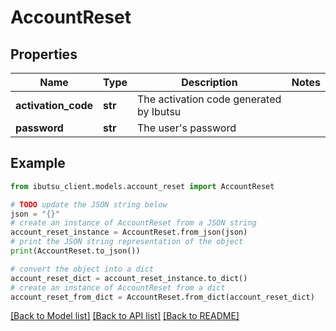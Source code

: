 # AccountReset


## Properties

Name | Type | Description | Notes
------------ | ------------- | ------------- | -------------
**activation_code** | **str** | The activation code generated by Ibutsu | 
**password** | **str** | The user&#39;s password | 

## Example

```python
from ibutsu_client.models.account_reset import AccountReset

# TODO update the JSON string below
json = "{}"
# create an instance of AccountReset from a JSON string
account_reset_instance = AccountReset.from_json(json)
# print the JSON string representation of the object
print(AccountReset.to_json())

# convert the object into a dict
account_reset_dict = account_reset_instance.to_dict()
# create an instance of AccountReset from a dict
account_reset_from_dict = AccountReset.from_dict(account_reset_dict)
```
[[Back to Model list]](../README.md#documentation-for-models) [[Back to API list]](../README.md#documentation-for-api-endpoints) [[Back to README]](../README.md)



